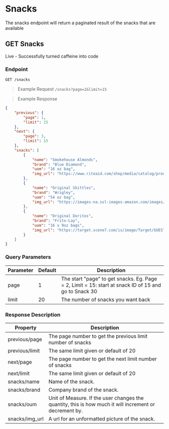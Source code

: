 # Snacks

The snacks endpoint will return a paginated result of the snacks that are available

## GET Snacks

<aside class="success">
Live - Successfully turned caffeine into code
</aside>

### Endpoint

`GET /snacks`

> Example Request
> `/snacks?page=2&limit=15`

> Example Response

```json
{
    "previous": {
        "page": 1,
        "limit": 15
    },
    "next": {
        "page": 3,
        "limit": 15
    },
    "snacks": [
        {
            "name": "Smokehouse Almonds",
            "brand": "Blue Diamond",
            "uom": "16 oz bag",
            "img_url": "https://www.riteaid.com/shop/media/catalog/product/cache/1/image/9df78eab33525d08d6e5fb8d27136e95/0/4/041570030837.jpg"
        },
        {
            "name": "Original Skittles",
            "brand": "Wrigley",
            "uom": "54 oz bag",
            "img_url": "https://images-na.ssl-images-amazon.com/images/I/71dHUI2QzEL._SX425_.jpg"
        },
        {
            "name": "Original Doritos",
            "brand": "Frito-Lay",
            "uom": "16 x 9oz bags",
            "img_url": "https://target.scene7.com/is/image/Target/GUEST_ac2b08b4-12e8-496c-ab09-dd530740da9c?wid=488&hei=488&fmt=pjpeg"
        }
    ]
}
```

### Query Parameters

| Parameter | Default | Description                                                                                          |
| --------- | ------- | ---------------------------------------------------------------------------------------------------- |
| page      | 1       | The start "page" to get snacks. Eg. Page = 2, Limit = 15: start at snack ID of 15 and go to Snack 30 |
| limit     | 20      | The number of snacks you want back                                                                   |

### Response Description

| Property       | Description                                                                                            |
| -------------- | ------------------------------------------------------------------------------------------------------ |
| previous/page  | The page number to get the previous limit number of snacks                                             |
| previous/limit | The same limit given or default of 20                                                                  |
| next/page      | The page number to get the next limit number of snacks                                                 |
| next/limit     | The same limit given or default of 20                                                                  |
| snacks/name    | Name of the snack.                                                                                     |
| snacks/brand   | Company brand of the snack.                                                                            |
| snacks/oum     | Unit of Measure. If the user changes the quantity, this is how much it will increment or decrement by. |
| snacks/img_url | A url for an unformatted picture of the snack.                                                         |
